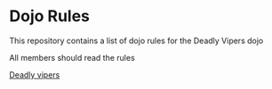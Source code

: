 Dojo Rules
==========

This repository contains a list of dojo rules for the Deadly Vipers dojo

All members should read the rules

[Deadly vipers](https://github.com/deadlyvipers)
